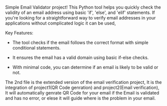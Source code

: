  Simple Email Validator project! This Python tool helps you quickly check the validity of an email address using basic 'if', 'else', and 'elif' statements. If you're looking for a straightforward way to verify email addresses in your applications without complicated logic it can be used,

Key Features:

* The tool checks if the email follows the correct format with simple conditional statements.

* It ensures the email has a valid domain using basic if-else checks.

* With minimal code, you can determine if an email is likely to be valid or not.


The 2nd file is the extended version of the email verification project,
It is the integration of project1(QR Code genration) and project2(Email verification), It will automatically genrate QR Code for your email if the Email is validated and has no error, or elese it will guide where is the problem in your email.
